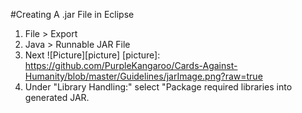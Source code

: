 #Creating A .jar File in Eclipse
1. File > Export
2. Java > Runnable JAR File
3. Next
![Picture][picture]
[picture]: https://github.com/PurpleKangaroo/Cards-Against-Humanity/blob/master/Guidelines/jarImage.png?raw=true
4. Under "Library Handling:" select "Package required libraries into generated JAR.